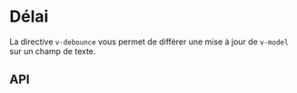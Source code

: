 # Délai

La directive `v-debounce` vous permet de différer une mise à jour de `v-model` sur un champ de texte.

<Example value="fr/directives/v-debounce" />

## API

<API
  :component="{
    options: [
      {
        name: 'valeur',
        default: '500',
        type: 'nombre',
        description: '__Avec des champs natifs__ : nombre de millisecondes à attendre avant d\'émettre un événement.'
      },
      {
        name: 'valeur',
        default: 'indéfini',
        type: 'fonction',
        description: '__Avec des champs personnalisés__: callback l\'évènement exécuté après le délai.'
      },
      {
        name: 'arg:délai',
        default: '500',
        type: 'nombre',
        description: 'Utilisé avec des composants personnalisés. Nombre de millisecondes à attendre avant d\'émettre un événement.'
      }
    ]
  }"
/>
